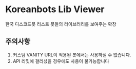 # Koreanbots Lib Viewer
한국 디스코드봇 리스트 봇들의 라이브러리를 보여주는 확장
## 주의사항
1. 커스텀 VANITY URL이 적용된 봇에서는 사용하실 수 없습니다.
2. API 리밋에 걸리셨을 경우에도 사용이 불가능합니다